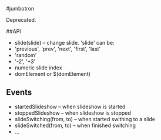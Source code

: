 #jumbotron

Deprecated.

##API
* slide(slide) – change slide. 'slide' can be:
 * 'previous', 'prev', 'next', 'first', 'last'
 * 'random'
 * '-2', '+3'
 * numeric slide index
 * domElement or $(domElement)

## Events
* startedSlideshow – when slideshow is started
* stoppedSlideshow – when slideshow is stopped
* slideSwitching(from, to) – when started swithing to a slide
* slideSwitched(from, to) – when finished switching
* ...
